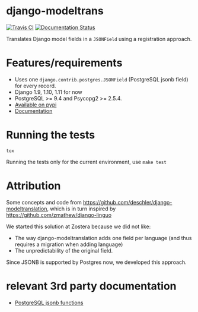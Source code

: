 # django-modeltrans

[![Travis CI](https://travis-ci.org/zostera/django-modeltrans.svg?branch=master)](https://travis-ci.org/zostera/django-modeltrans)
[![Documentation Status](https://readthedocs.org/projects/django-modeltrans/badge/?version=latest)](http://django-modeltrans.readthedocs.io/en/latest/?badge=latest)


Translates Django model fields in a `JSONField` using a registration approach.

# Features/requirements

- Uses one `django.contrib.postgres.JSONField` (PostgreSQL jsonb field) for every record.
- Django 1.9, 1.10, 1.11 for now
- PostgreSQL >= 9.4 and Psycopg2 >= 2.5.4.
- [Available on pypi](https://pypi.python.org/pypi/django-modeltrans)
- [Documentation](http://django-modeltrans.readthedocs.io/en/latest/)

# Running the tests

`tox`

Running the tests only for the current environment, use `make test`

# Attribution
Some concepts and code from https://github.com/deschler/django-modeltranslation,
which is in turn inspired by https://github.com/zmathew/django-linguo

We started this solution at Zostera because we did not like:
 - The way django-modeltranslation adds one field per language (and thus requires a migration
when adding language)
 - The unpredictability of the original field.

Since JSONB is supported by Postgres now, we developed this approach.

# relevant 3rd party documentation
- [PostgreSQL jsonb functions](https://www.postgresql.org/docs/9.5/static/functions-json.html)

